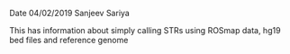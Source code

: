 Date 04/02/2019
Sanjeev Sariya

This has information about simply calling STRs using ROSmap data, hg19 bed files and reference genome
